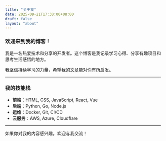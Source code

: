 ```yaml
---
title: "关于我"
date: 2025-09-21T17:30:00+08:00
draft: false
layout: "about"
---
```


### 欢迎来到我的博客！

我是一名热爱技术和分享的开发者。这个博客是我记录学习心得、分享有趣项目和思考生活感悟的地方。

我坚信持续学习的力量，希望我的文章能对你有所启发。

---

### 我的技能栈

- **前端**：HTML, CSS, JavaScript, React, Vue
- **后端**：Python, Go, Node.js
- **运维**：Docker, Git, CI/CD
- **云服务**：AWS, Azure, Cloudflare

---

如果你对我的内容感兴趣，欢迎与我交流！
